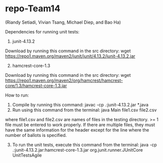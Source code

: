# repo-Team14
(Riandy Setiadi, Vivian Tsang, Michael Diep, and Bao Ha)

Dependencies for running unit tests:

1. junit-4.13.2

Download by running this command in the src directory: 
wget https://repo1.maven.org/maven2/junit/junit/4.13.2/junit-4.13.2.jar

2. hamcrest-core-1.3

Download by running this command in the src directory: 
wget https://repo1.maven.org/maven2/org/hamcrest/hamcrest-core/1.3/hamcrest-core-1.3.jar

How to run:
1. Compile by running this command: javac -cp .:junit-4.13.2.jar *.java
2. Run using this command from the terminal: java Main file1.csv file2.csv

where file1.csv and file2.csv are names of files in the testing directory. >= 1 file must be entered to work properly. If there are multiple files, they must have the same information for the header except for the line where the number of ballots is specified. 

3. To run the unit tests, execute this command from the terminal:
 java -cp .:junit-4.13.2.jar:hamcrest-core-1.3.jar org.junit.runner.JUnitCore UnitTestsAgile
